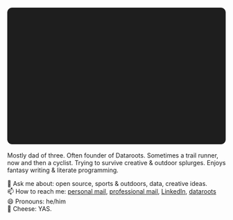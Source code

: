 ![STATS](./assets/badge.svg)

Mostly dad of three. Often founder of Dataroots.  Sometimes a trail runner, now and then a cyclist. Trying to survive creative & outdoor splurges. Enjoys fantasy writing & literate programming.

💬 Ask me about: open source, sports & outdoors, data, creative ideas.  
📫 How to reach me: [personal mail](mailto:bartsmeets86@gmail.com), [professional mail](mailto:bart@dataroots.io), [LinkedIn](https://www.linkedin.com/in/bartsmeets/), [dataroots](https://dataroots.io)  
😄 Pronouns: he/him  
🧀 Cheese: YAS.

